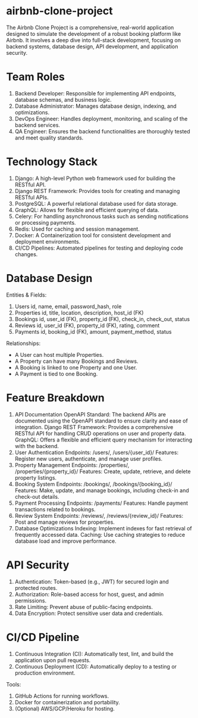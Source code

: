 # airbnb-clone-project
The Airbnb Clone Project is a comprehensive, real-world application designed to simulate the development of a robust booking platform like Airbnb. It involves a deep dive into full-stack development, focusing on backend systems, database design, API development, and application security.

# Team Roles
1) Backend Developer: Responsible for implementing API endpoints, database schemas, and business logic.
2) Database Administrator: Manages database design, indexing, and optimizations.
3) DevOps Engineer: Handles deployment, monitoring, and scaling of the backend services.
4) QA Engineer: Ensures the backend functionalities are thoroughly tested and meet quality standards.

# Technology Stack
1) Django: A high-level Python web framework used for building the RESTful API.
2) Django REST Framework: Provides tools for creating and managing RESTful APIs.
3) PostgreSQL: A powerful relational database used for data storage.
4) GraphQL: Allows for flexible and efficient querying of data.
5) Celery: For handling asynchronous tasks such as sending notifications or processing payments.
6) Redis: Used for caching and session management.
7) Docker: A Containerization tool for consistent development and deployment environments.
8) CI/CD Pipelines: Automated pipelines for testing and deploying code changes.

# Database Design
Entities & Fields:

1) Users
id, name, email, password_hash, role
2) Properties
id, title, location, description, host_id (FK)
3) Bookings
id, user_id (FK), property_id (FK), check_in, check_out, status
4) Reviews
id, user_id (FK), property_id (FK), rating, comment
5) Payments
id, booking_id (FK), amount, payment_method, status

Relationships:
- A User can host multiple Properties.
- A Property can have many Bookings and Reviews.
- A Booking is linked to one Property and one User.
- A Payment is tied to one Booking.

# Feature Breakdown
1. API Documentation
OpenAPI Standard: The backend APIs are documented using the OpenAPI standard to ensure clarity and ease of integration.
Django REST Framework: Provides a comprehensive RESTful API for handling CRUD operations on user and property data.
GraphQL: Offers a flexible and efficient query mechanism for interacting with the backend.
2. User Authentication
Endpoints: /users/, /users/{user_id}/
Features: Register new users, authenticate, and manage user profiles.
3. Property Management
Endpoints: /properties/, /properties/{property_id}/
Features: Create, update, retrieve, and delete property listings.
4. Booking System
Endpoints: /bookings/, /bookings/{booking_id}/
Features: Make, update, and manage bookings, including check-in and check-out details.
5. Payment Processing
Endpoints: /payments/
Features: Handle payment transactions related to bookings.
6. Review System
Endpoints: /reviews/, /reviews/{review_id}/
Features: Post and manage reviews for properties.
7. Database Optimizations
Indexing: Implement indexes for fast retrieval of frequently accessed data.
Caching: Use caching strategies to reduce database load and improve performance.

# API Security
1) Authentication: Token-based (e.g., JWT) for secured login and protected routes.
2) Authorization: Role-based access for host, guest, and admin permissions.
3) Rate Limiting: Prevent abuse of public-facing endpoints.
4) Data Encryption: Protect sensitive user data and credentials.

# CI/CD Pipeline
1) Continuous Integration (CI): Automatically test, lint, and build the application upon pull requests.
2) Continuous Deployment (CD): Automatically deploy to a testing or production environment.
   
Tools:
1. GitHub Actions for running workflows.
2. Docker for containerization and portability.
3. (Optional) AWS/GCP/Heroku for hosting.

